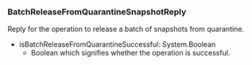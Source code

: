 ### BatchReleaseFromQuarantineSnapshotReply
Reply for the operation to release a batch of snapshots from quarantine.

- isBatchReleaseFromQuarantineSuccessful: System.Boolean
  - Boolean which signifies whether the operation is successful.
